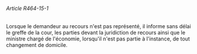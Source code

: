 ###### Article R464-15-1

Lorsque le demandeur au recours n'est pas représenté, il informe sans délai le greffe de la cour, les parties devant la juridiction de recours ainsi que le ministre chargé de l'économie, lorsqu'il n'est pas partie à l'instance, de tout changement de domicile.

